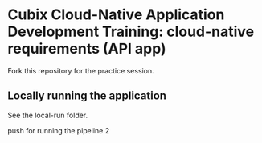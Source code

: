 # Cubix Cloud-Native Application Development Training: cloud-native requirements (API app)
Fork this repository for the practice session.

## Locally running the application
See the local-run folder.

push for running the pipeline 2
